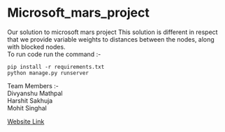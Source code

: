 # Microsoft_mars_project
Our solution to microsoft mars project
This solution is different in respect that we provide variable weights to distances between the nodes, along with blocked nodes.<br>
To run code run the command :- <br>
```
pip install -r requirements.txt
python manage.py runserver
```
Team Members :- <br>
Divyanshu Mathpal<br>
Harshit Sakhuja<br>
Mohit Singhal<br>

[Website Link](https://bellaciao.azurewebsites.net/)
